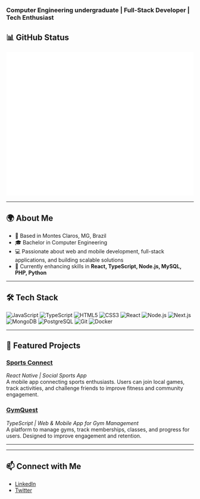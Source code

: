 <h3>Computer Engineering undergraduate | Full-Stack Developer | Tech Enthusiast</h3>

## 📊 GitHub Status
![Metrics](https://raw.githubusercontent.com/JhonatanMotaDev/JhonatanMotaDev/main/github-metrics.svg)


---

## 🌍 About Me
- 📍 Based in Montes Claros, MG, Brazil  
- 🎓 Bachelor in Computer Engineering  
- 💻 Passionate about web and mobile development, full-stack applications, and building scalable solutions  
- 🌱 Currently enhancing skills in **React, TypeScript, Node.js, MySQL, PHP, Python**

---

## 🛠 Tech Stack

<p align="left">
  <img src="https://cdn.jsdelivr.net/gh/devicons/devicon/icons/javascript/javascript-original.svg" alt="JavaScript" width="24" height="24"/>
  <img src="https://cdn.jsdelivr.net/gh/devicons/devicon/icons/typescript/typescript-original.svg" alt="TypeScript" width="24" height="24"/>
  <img src="https://cdn.jsdelivr.net/gh/devicons/devicon/icons/html5/html5-original.svg" alt="HTML5" width="24" height="24"/>
  <img src="https://cdn.jsdelivr.net/gh/devicons/devicon/icons/css3/css3-original.svg" alt="CSS3" width="24" height="24"/>
  <img src="https://cdn.jsdelivr.net/gh/devicons/devicon/icons/react/react-original.svg" alt="React" width="24" height="24"/>
  <img src="https://cdn.jsdelivr.net/gh/devicons/devicon/icons/nodejs/nodejs-original.svg" alt="Node.js" width="24" height="24"/>
  <img src="https://cdn.jsdelivr.net/gh/devicons/devicon/icons/nextjs/nextjs-original.svg" alt="Next.js" width="24" height="24"/>
  <img src="https://cdn.jsdelivr.net/gh/devicons/devicon/icons/mongodb/mongodb-original.svg" alt="MongoDB" width="24" height="24"/>
  <img src="https://cdn.jsdelivr.net/gh/devicons/devicon/icons/postgresql/postgresql-original.svg" alt="PostgreSQL" width="24" height="24"/>
  <img src="https://cdn.jsdelivr.net/gh/devicons/devicon/icons/git/git-original.svg" alt="Git" width="24" height="24"/>
  <img src="https://cdn.jsdelivr.net/gh/devicons/devicon/icons/docker/docker-original.svg" alt="Docker" width="24" height="24"/>
</p>

---

## 🚀 Featured Projects

### [Sports Connect](https://github.com/JhonatanMotaDev/sports-connect)
*React Native | Social Sports App*  
A mobile app connecting sports enthusiasts. Users can join local games, track activities, and challenge friends to improve fitness and community engagement.

### [GymQuest](https://github.com/JhonatanMotaDev/gymquest)
*TypeScript | Web & Mobile App for Gym Management*  
A platform to manage gyms, track memberships, classes, and progress for users. Designed to improve engagement and retention.

---


---

## 📫 Connect with Me
- [LinkedIn](https://www.linkedin.com/in/jhonatanmota)  
- [Twitter](https://twitter.com/jhonatanmotadev)  
